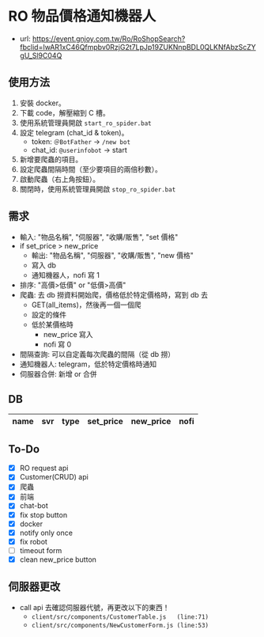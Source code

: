 # RO 物品價格通知機器人

- url: https://event.gnjoy.com.tw/Ro/RoShopSearch?fbclid=IwAR1xC46Qfmpbv0RzjG2t7LpJp19ZUKNnpBDL0QLKNfAbzScZYgU_Sl9C04Q

## 使用方法

1. 安裝 docker。
2. 下載 code，解壓縮到 C 槽。
3. 使用系統管理員開啟 `start_ro_spider.bat`
4. 設定 telegram (chat_id & token)。
   - token: `＠BotFather` -> `/new bot`
   - chat_id: `@userinfobot` -> start
5. 新增要爬蟲的項目。
6. 設定爬蟲間隔時間（至少要項目的兩倍秒數）。
7. 啟動爬蟲（右上角按鈕）。
8. 關閉時，使用系統管理員開啟 `stop_ro_spider.bat`

## 需求

- 輸入: "物品名稱", "伺服器", "收購/販售", "set 價格"
- if set_price > new_price
  - 輸出: "物品名稱", "伺服器", "收購/販售", "new 價格"
  - 寫入 db
  - 通知機器人，nofi 寫 1
- 排序: "高價>低價" or "低價>高價"
- 爬蟲: 去 db 撈資料開始爬，價格低於特定價格時，寫到 db 去
  - GET(all_items)，然後再一個一個爬
  - 設定的條件
  - 低於某價格時
    - new_price 寫入
    - nofi 寫 0
- 間隔查詢: 可以自定義每次爬蟲的間隔（從 db 撈）
- 通知機器人: telegram，低於特定價格時通知
- 伺服器合併: 新增 or 合併

## DB

| name | svr | type | set_price | new_price | nofi |
| ---- | --- | ---- | --------- | --------- | ---- |

## To-Do

- [x] RO request api
- [x] Customer(CRUD) api
- [x] 爬蟲
- [x] 前端
- [x] chat-bot
- [x] fix stop button
- [x] docker
- [x] notify only once
- [x] fix robot
- [ ] timeout form
- [x] clean new_price button

## 伺服器更改

- call api 去確認伺服器代號，再更改以下的東西！
  - `client/src/components/CustomerTable.js   (line:71)`
  - `client/src/components/NewCustomerForm.js (line:53)`

